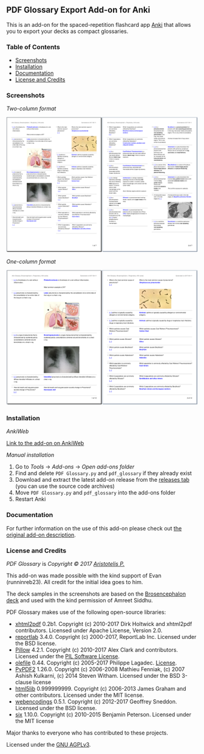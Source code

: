 ## PDF Glossary Export Add-on for Anki

This is an add-on for the spaced-repetition flashcard app [Anki](https://apps.ankiweb.net/) that allows you to export your decks as compact glossaries.

### Table of Contents

<!-- MarkdownTOC -->

- [Screenshots](#screenshots)
- [Installation](#installation)
- [Documentation](#documentation)
- [License and Credits](#license-and-credits)

<!-- /MarkdownTOC -->

### Screenshots

*Two-column format*

![](screenshots/twocol.png)

*One-column format*

![](screenshots/onecol.png)

### Installation

*AnkiWeb*

[Link to the add-on on AnkiWeb]()

*Manual installation*

1. Go to *Tools* -> *Add-ons* -> *Open add-ons folder*
2. Find and delete `PDF Glossary.py` and `pdf_glossary` if they already exist
3. Download and extract the latest add-on release from the [releases tab](https://github.com/Glutanimate/pdf-glossary/releases) (you can use the source code archives)
4. Move `PDF Glossary.py` and `pdf_glossary` into the add-ons folder
5. Restart Anki

### Documentation

For further information on the use of this add-on please check out [the original add-on description](docs/description.md).

### License and Credits

*PDF Glossary* is *Copyright © 2017 [Aristotelis P.](https://glutanimate.com/)*

This add-on was made possible with the kind support of Evan (runninreb23). All credit for the initial idea goes to him.

The deck samples in the screenshots are based on the [Brosencephalon deck](https://www.brosencephalon.com/) and used with the kind permission of Amreet Siddhu.

PDF Glossary makes use of the following open-source libraries:

- [xhtml2pdf](https://github.com/xhtml2pdf/xhtml2pdf) 0.2b1. Copyright (c) 2010-2017 Dirk Holtwick and xhtml2pdf contributors. Licensed under Apache License, Version 2.0.
- [reportlab](http://www.reportlab.com/) 3.4.0. Copyright (c) 2000-2017, ReportLab Inc. Licensed under the BSD license.
- [Pillow](https://python-pillow.org/) 4.2.1. Copyright (c) 2010-2017 Alex Clark and contributors. Licensed under the [PIL Software License](https://github.com/python-pillow/Pillow/blob/master/LICENSE).
- [olefile](https://www.decalage.info/olefile) 0.44. Copyright (c) 2005-2017 Philippe Lagadec. [License](https://olefile.readthedocs.io/en/latest/License.html).
- [PyPDF2](https://github.com/mstamy2/PyPDF2) 1.26.0. Copyright (c) 2006-2008 Mathieu Fenniak, (c) 2007 Ashish Kulkarni, (c) 2014 Steven Witham. Licensed under the BSD 3-clause license
- [html5lib](https://github.com/html5lib/) 0.999999999. Copyright (c) 2006-2013 James Graham and other contributors. Licensed under the MIT license.
- [webencodings](https://github.com/gsnedders/python-webencodings) 0.5.1. Copyright (c) 2012-2017 Geoffrey Sneddon. Licensed under the BSD license.
- [six](https://github.com/benjaminp/six) 1.10.0. Copyright (c) 2010-2015 Benjamin Peterson. Licensed under the MIT license

Major thanks to everyone who has contributed to these projects.

Licensed under the [GNU AGPLv3](https://www.gnu.org/licenses/agpl.html).
